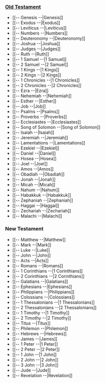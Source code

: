 ### [Old Testament](01%20Old%20Testament.md)
- [[-- Genesis --|Genesis]]
- [[-- Exodus --|Exodus]]
- [[-- Leviticus --|Leviticus]]
- [[-- Numbers --|Numbers]]
- [[-- Deuteronomy --|Deuteronomy]]
- [[-- Joshua --|Joshua]]
- [[-- Judges --|Judges]]
- [[-- Ruth --|Ruth]]
- [[-- 1 Samuel --|1 Samuel]]
- [[-- 2 Samuel --|2 Samuel]]
- [[-- 1 Kings --|1 Kings]]
- [[-- 2 Kings --|2 Kings]]
- [[-- 1 Chronicles --|1 Chronicles]]
- [[-- 2 Chronicles --|2 Chronicles]]
- [[-- Ezra --|Ezra]]
- [[-- Nehemiah --|Nehemiah]]
- [[-- Esther --|Esther]]
- [[-- Job --|Job]]
- [[-- Psalms --|Psalms]]
- [[-- Proverbs --|Proverbs]]
- [[-- Ecclesiastes --|Ecclesiastes]]
- [[-- Song of Solomon --|Song of Solomon]]
- [[-- Isaiah --|Isaiah]]
- [[-- Jeremiah --|Jeremiah]]
- [[-- Lamentations --|Lamentations]]
- [[-- Ezekiel --|Ezekiel]]
- [[-- Daniel --|Daniel]]
- [[-- Hosea --|Hosea]]
- [[-- Joel --|Joel]]
- [[-- Amos --|Amos]]
- [[-- Obadiah --|Obadiah]]
- [[-- Jonah --|Jonah]]
- [[-- Micah --|Micah]]
- [[-- Nahum --|Nahum]]
- [[-- Habakkuk --|Habakkuk]]
- [[-- Zephaniah --|Zephaniah]]
- [[-- Haggai --|Haggai]]
- [[-- Zechariah --|Zechariah]]
- [[-- Malachi --|Malachi]]
### New Testament
- [[-- Matthew --|Matthew]]
- [[-- Mark --|Mark]]
- [[-- Luke --|Luke]]
- [[-- John --|John]]
- [[-- Acts --|Acts]]
- [[-- Romans --|Romans]]
- [[-- 1 Corinthians --|1 Corinthians]]
- [[-- 2 Corinthians --|2 Corinthians]]
- [[-- Galatians --|Galatians]]
- [[-- Ephesians --|Ephesians]]
- [[-- Philippians --|Philippians]]
- [[-- Colossians --|Colossians]]
- [[-- 1 Thessalonians --|1 Thessalonians]]
- [[-- 2 Thessalonians --|2 Thessalonians]]
- [[-- 1 Timothy --|1 Timothy]]
- [[-- 2 Timothy --|2 Timothy]]
- [[-- Titus --|Titus]]
- [[-- Philemon --|Philemon]]
- [[-- Hebrews --|Hebrews]]
- [[-- James --|James]]
- [[-- 1 Peter --|1 Peter]]
- [[-- 2 Peter --|2 Peter]]
- [[-- 1 John --|1 John]]
- [[-- 2 John --|2 John]]
- [[-- 3 John --|3 John]]
- [[-- Jude --|Jude]]
- [[-- Revelation --|Revelation]]
